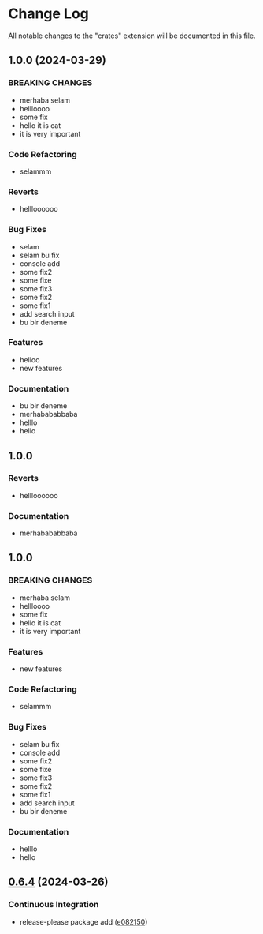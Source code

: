 # Change Log
All notable changes to the "crates" extension will be documented in this file.
## 1.0.0 (2024-03-29)
### BREAKING CHANGES
 * merhaba selam
 * hellloooo
 * some fix
 * hello it is cat
 * it is very important
### Code Refactoring
 * selammm
### Reverts
 * hellloooooo
### Bug Fixes
 * selam
 * selam bu fix
 * console add
 * some fix2
 * some fixe
 * some fix3
 * some fix2
 * some fix1
 * add search input
 * bu bir deneme
### Features
 * helloo
 * new features
### Documentation
 * bu bir deneme
 * merhabababbaba
 * helllo
 * hello
## 1.0.0
### Reverts
 * hellloooooo
### Documentation
 * merhabababbaba
## 1.0.0
### BREAKING CHANGES
 * merhaba selam
 * hellloooo
 * some fix
 * hello it is cat
 * it is very important
### Features
 * new features
### Code Refactoring
 * selammm
### Bug Fixes
 * selam bu fix
 * console add
 * some fix2
 * some fixe
 * some fix3
 * some fix2
 * some fix1
 * add search input
 * bu bir deneme
### Documentation
 * helllo
 * hello
## [0.6.4](https://github.com/filllabs/crates/compare/v0.6.3...v0.6.4) (2024-03-26)
### Continuous Integration
* release-please package add ([e082150](https://github.com/filllabs/crates/commit/e08215000182e1b84a884188c0f6fe7f1f4c3c3d))